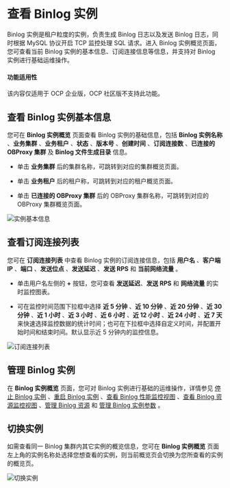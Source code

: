 # 查看 Binlog 实例

Binlog 实例是租户粒度的实例，负责生成 Binlog 日志以及发送 Binlog 日志，同时根据 MySQL 协议开启 TCP 监控处理 SQL 请求。进入 Binlog 实例概览页面，您可查看当前 Binlog 实例的基本信息、订阅连接信息等信息，并支持对 Binlog 实例进行基础运维操作。

<main id="notice" type='notice'>
<h4>功能适用性</h4>
<p>该内容仅适用于 OCP 企业版，OCP 社区版不支持此功能。</p>
</main>

## 查看 Binlog 实例基本信息

您可在 **Binlog 实例概览** 页面查看 Binlog 实例的基础信息，包括 **Binlog 实例名称** 、**业务集群** 、**业务租户** 、**状态** 、**版本号** 、**创建时间** 、**订阅连接数** 、**已连接的 OBProxy 集群** 及 **Binlog 文件生成目录** 信息。

* 单击 **业务集群** 后的集群名称，可跳转到对应的集群概览页面。

* 单击 **业务租户** 后的租户称，可跳转到对应的租户概览页面。

* 单击 **已连接的 OBProxy 集群** 后的 OBProxy 集群名称，可跳转到对应的 OBProxy 集群概览页面。

![实例基本信息](https://obbusiness-private.oss-cn-shanghai.aliyuncs.com/doc/img/ocp/431/binlog%E5%AE%9E%E4%BE%8B%E5%9F%BA%E6%9C%AC%E4%BF%A1%E6%81%AF.png)

## 查看订阅连接列表

您可在 **订阅连接列表** 中查看 Binlog 实例的订阅连接信息，包括 **用户名** 、**客户端 IP** 、**端口** 、**发送位点** 、**发送延迟** 、**发送 RPS** 和 **当前网络流量** 。

* 单击用户名左侧的 **+** 按钮，您可查看 **发送延迟**、**发送 RPS** 和 **网络流量** 的实时监控图表。

* 可在监控时间范围下拉框中选择 **近 5 分钟** 、**近 10 分钟** 、**近 20 分钟** 、**近 30 分钟** 、**近 1 小时** 、**近 3 小时** 、**近 6 小时** 、**近 12 小时** 、**近 24 小时** 、**近 7 天** 来快速选择监控数据的统计时间；也可在下拉框中选择自定义时间，并配置开始时间和结束时间。默认显示近 5 分钟内的监控信息。

![订阅连接列表](https://obbusiness-private.oss-cn-shanghai.aliyuncs.com/doc/img/ocp/431/%E8%AE%A2%E9%98%85%E8%BF%9E%E6%8E%A5%E5%88%97%E8%A1%A81.png)

## 管理 Binlog 实例

在 **Binlog 实例概览** 页面，您可对 Binlog 实例进行基础的运维操作，详情参见 [停止 Binlog 实例](200.start-and-stop-a-binlog-instance.md) 、[重启 Binlog 实例](300.restart-a-binlog-instance.md) 、[查看 Binlog 性能监控视图](../../../880.manage-performance-monitoring/100.performance-monitoring-overview/650.view-performance-monitoring-of-binlog.md) 、[查看 Binlog 资源监控视图](../../../880.manage-performance-monitoring/100.performance-monitoring-overview/670.view-resource-monitoring-of-binlog.md) 、[管理 Binlog 资源](400.manage-a-binlog-instance-resource.md) 和 [管理 Binlog 实例参数](500.manage-a-binlog-instance-parameters.md) 。

## 切换实例

如需查看同一 Binlog 集群内其它实例的概览信息，您可在 **Binlog 实例概览** 页面左上角的实例名称处选择您想查看的实例，则当前概览页会切换为您所查看的实例的概览页。

![切换实例](https://obbusiness-private.oss-cn-shanghai.aliyuncs.com/doc/img/ocp/431/%E5%88%87%E6%8D%A2%E5%AE%9E%E4%BE%8B1.png)
